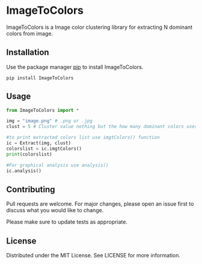 # ImageToColors

ImageToColors is a Image color clustering library for extracting N dominant colors from image.

## Installation

Use the package manager [pip](https://pip.pypa.io/en/stable/) to install ImageToColors.

```
pip install ImageToColors
```

## Usage

```python
from ImageToColors import *

img = "image.png" # .png or .jpg
clust = 5 # Cluster value nothing but the how many dominant colors user want to extract

#to print extracted colors list use imgtColors() function
ic = Extract(img, clust)
colorslist = ic.imgtColors()
print(colorslist)

#For graphical analysis use analysis()
ic.analysis()
```

## Contributing
Pull requests are welcome. For major changes, please open an issue first to discuss what you would like to change.

Please make sure to update tests as appropriate.

## License
Distributed under the MIT License. See LICENSE for more information.

